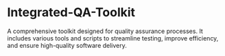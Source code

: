 # Integrated-QA-Toolkit
A comprehensive toolkit designed for quality assurance processes. It includes various tools and scripts to streamline testing, improve efficiency, and ensure high-quality software delivery.
